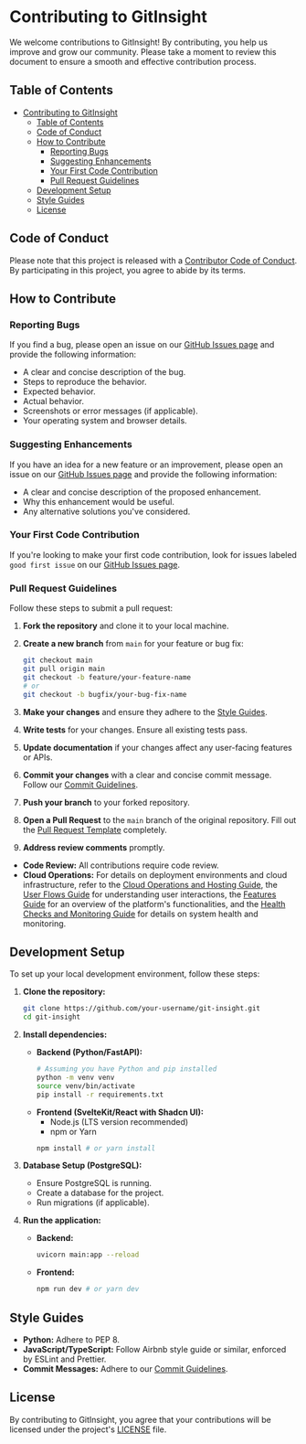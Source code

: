# Contributing to GitInsight

We welcome contributions to GitInsight! By contributing, you help us improve and grow our community. Please take a moment to review this document to ensure a smooth and effective contribution process.

## Table of Contents

- [Contributing to GitInsight](#contributing-to-gitinsight)
  - [Table of Contents](#table-of-contents)
  - [Code of Conduct](#code-of-conduct)
  - [How to Contribute](#how-to-contribute)
    - [Reporting Bugs](#reporting-bugs)
    - [Suggesting Enhancements](#suggesting-enhancements)
    - [Your First Code Contribution](#your-first-code-contribution)
    - [Pull Request Guidelines](#pull-request-guidelines)
  - [Development Setup](#development-setup)
  - [Style Guides](#style-guides)
  - [License](#license)

## Code of Conduct

Please note that this project is released with a [Contributor Code of Conduct](CODE_OF_CONDUCT.md). By participating in this project, you agree to abide by its terms.

## How to Contribute

### Reporting Bugs

If you find a bug, please open an issue on our [GitHub Issues page](https://github.com/your-username/git-insight/issues) and provide the following information:

- A clear and concise description of the bug.
- Steps to reproduce the behavior.
- Expected behavior.
- Actual behavior.
- Screenshots or error messages (if applicable).
- Your operating system and browser details.

### Suggesting Enhancements

If you have an idea for a new feature or an improvement, please open an issue on our [GitHub Issues page](https://github.com/your-username/git-insight/issues) and provide the following information:

- A clear and concise description of the proposed enhancement.
- Why this enhancement would be useful.
- Any alternative solutions you've considered.

### Your First Code Contribution

If you're looking to make your first code contribution, look for issues labeled `good first issue` on our [GitHub Issues page](https://github.com/your-username/git-insight/issues).

### Pull Request Guidelines

Follow these steps to submit a pull request:

1.  **Fork the repository** and clone it to your local machine.
2.  **Create a new branch** from `main` for your feature or bug fix:
    ```bash
    git checkout main
    git pull origin main
    git checkout -b feature/your-feature-name
    # or
    git checkout -b bugfix/your-bug-fix-name
    ```
3.  **Make your changes** and ensure they adhere to the [Style Guides](#style-guides).
4.  **Write tests** for your changes. Ensure all existing tests pass.
5.  **Update documentation** if your changes affect any user-facing features or APIs.
6.  **Commit your changes** with a clear and concise commit message. Follow our [Commit Guidelines](COMMIT_GUIDELINES.md).

7.  **Push your branch** to your forked repository.
8.  **Open a Pull Request** to the `main` branch of the original repository. Fill out the [Pull Request Template](.github/PULL_REQUEST_TEMPLATE.md) completely.
9.  **Address review comments** promptly.

*   **Code Review:** All contributions require code review.
*   **Cloud Operations:** For details on deployment environments and cloud infrastructure, refer to the [Cloud Operations and Hosting Guide](docs/cloud_operations.md), the [User Flows Guide](docs/user_flows.md) for understanding user interactions, the [Features Guide](docs/features.md) for an overview of the platform's functionalities, and the [Health Checks and Monitoring Guide](docs/health_monitoring.md) for details on system health and monitoring.

## Development Setup

<!-- Provide instructions on how to set up the development environment. This will be specific to the chosen tech stack. Example below: -->

To set up your local development environment, follow these steps:

1.  **Clone the repository:**
    ```bash
    git clone https://github.com/your-username/git-insight.git
    cd git-insight
    ```
2.  **Install dependencies:**
    *   **Backend (Python/FastAPI):**
        ```bash
        # Assuming you have Python and pip installed
        python -m venv venv
        source venv/bin/activate
        pip install -r requirements.txt
        ```
    *   **Frontend (SvelteKit/React with Shadcn UI):**
        *   Node.js (LTS version recommended)
        *   npm or Yarn
        ```bash
        npm install # or yarn install
        ```
3.  **Database Setup (PostgreSQL):**
    *   Ensure PostgreSQL is running.
    *   Create a database for the project.
    *   Run migrations (if applicable).

4.  **Run the application:**
    *   **Backend:**
        ```bash
        uvicorn main:app --reload
        ```
    *   **Frontend:**
        ```bash
        npm run dev # or yarn dev
        ```

## Style Guides

<!-- Outline coding style guidelines. Example below: -->

-   **Python:** Adhere to PEP 8.
-   **JavaScript/TypeScript:** Follow Airbnb style guide or similar, enforced by ESLint and Prettier.
-   **Commit Messages:** Adhere to our [Commit Guidelines](COMMIT_GUIDELINES.md).

## License

By contributing to GitInsight, you agree that your contributions will be licensed under the project's [LICENSE](LICENSE) file.